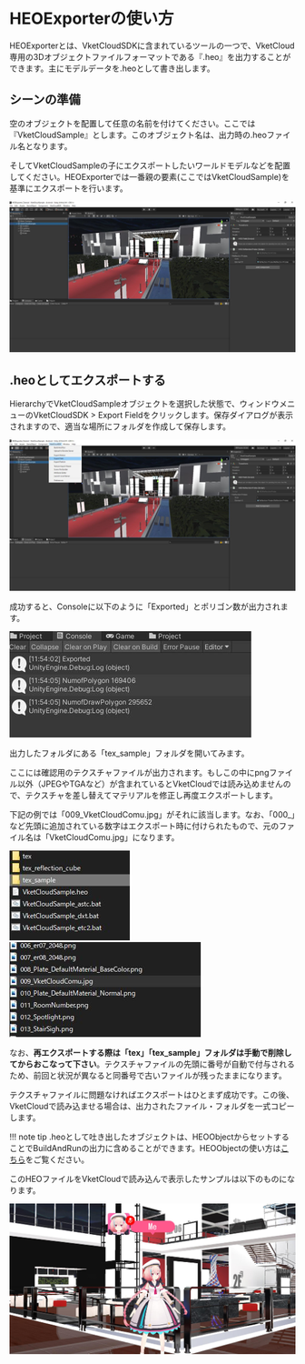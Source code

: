 # HEOExporterの使い方

HEOExporterとは、VketCloudSDKに含まれているツールの一つで、VketCloud専用の3Dオブジェクトファイルフォーマットである『.heo』を出力することができます。主にモデルデータを.heoとして書き出します。

## シーンの準備

空のオブジェクトを配置して任意の名前を付けてください。ここでは『VketCloudSample』とします。このオブジェクト名は、出力時の.heoファイル名となります。

そしてVketCloudSampleの子にエクスポートしたいワールドモデルなどを配置してください。HEOExporterでは一番親の要素(ここではVketCloudSample)を基準にエクスポートを行います。

![PrepareScene](img/PrepareScene.jpg)

## .heoとしてエクスポートする

HierarchyでVketCloudSampleオブジェクトを選択した状態で、ウィンドウメニューのVketCloudSDK > Export Fieldをクリックします。保存ダイアログが表示されますので、適当な場所にフォルダを作成して保存します。

![SelectSample](img/SelectSample.jpg)

成功すると、Consoleに以下のように「Exported」とポリゴン数が出力されます。

![NumberOfPolygons](img/NumberOfPolygons.jpg)

出力したフォルダにある「tex_sample」フォルダを開いてみます。

ここには確認用のテクスチャファイルが出力されます。もしこの中にpngファイル以外（JPEGやTGAなど）が含まれているとVketCloudでは読み込めませんので、テクスチャを差し替えてマテリアルを修正し再度エクスポートします。

下記の例では「009_VketCloudComu.jpg」がそれに該当します。なお、「000_」など先頭に追加されている数字はエクスポート時に付けられたもので、元のファイル名は「VketCloudComu.jpg」になります。

![OpenTexSample](img/OpenTexSample.jpg)
![OpenVketCloudComu](img/OpenVketCloudComu.jpg)

なお、**再エクスポートする際は「tex」「tex_sample」フォルダは手動で削除してからおこなって下さい**。テクスチャファイルの先頭に番号が自動で付与されるため、前回と状況が異なると同番号で古いファイルが残ったままになります。

テクスチャファイルに問題なければエクスポートはひとまず成功です。この後、VketCloudで読み込ませる場合は、出力されたファイル・フォルダを一式コピーします。

!!! note tip
    .heoとして吐き出したオブジェクトは、HEOObjectからセットすることでBuildAndRunの出力に含めることができます。HEOObjectの使い方は[こちら](../HEOComponents/HEOObject.md)をご覧ください。

このHEOファイルをVketCloudで読み込んで表示したサンプルは以下のものになります。

![SampleHEO](img/SampleHEO.jpg)
